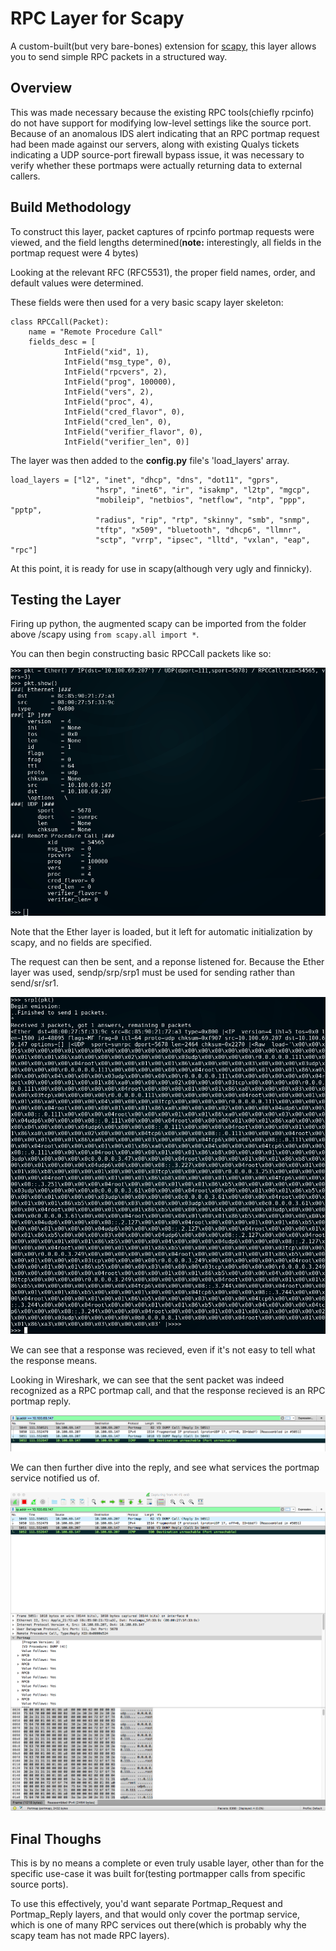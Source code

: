 # RPC Layer for Scapy

A custom-built(but very bare-bones) extension for [scapy](https://github.com/secdev/scapy), this layer allows you to send simple RPC packets in a structured way.

## Overview

This was made necessary because the existing RPC tools(chiefly rpcinfo) do not have support for modifying low-level settings like the source port.
Because of an anomalous IDS alert indicating that an RPC portmap request had been made against our servers, along with existing Qualys tickets indicating a UDP source-port firewall bypass issue, it was necessary to verify whether these portmaps were actually returning data to external callers.

## Build Methodology

To construct this layer, packet captures of rpcinfo portmap requests were viewed, and the field lengths determined(**note:** interestingly, all fields in the portmap request were 4 bytes)

Looking at the relevant RFC (RFC5531), the proper field names, order, and default values were determined.

These fields were then used for a very basic scapy layer skeleton:

```
class RPCCall(Packet):
    name = "Remote Procedure Call"
    fields_desc = [
            IntField("xid", 1),
            IntField("msg_type", 0),
            IntField("rpcvers", 2),
            IntField("prog", 100000),
            IntField("vers", 2),
            IntField("proc", 4),
            IntField("cred_flavor", 0),
            IntField("cred_len", 0),
            IntField("verifier_flavor", 0),
            IntField("verifier_len", 0)]
```

The layer was then added to the **config.py** file's 'load_layers' array.

```
load_layers = ["l2", "inet", "dhcp", "dns", "dot11", "gprs",
                   "hsrp", "inet6", "ir", "isakmp", "l2tp", "mgcp",
                   "mobileip", "netbios", "netflow", "ntp", "ppp", "pptp",
                   "radius", "rip", "rtp", "skinny", "smb", "snmp",
                   "tftp", "x509", "bluetooth", "dhcp6", "llmnr",
                   "sctp", "vrrp", "ipsec", "lltd", "vxlan", "eap", "rpc"]
```

At this point, it is ready for use in scapy(although very ugly and finnicky).

## Testing the Layer

Firing up python, the augmented scapy can be imported from the folder above /scapy using ```from scapy.all import *```.

You can then begin constructing basic RPCCall packets like so:

![pkt_build](images/pkt_build.png)

Note that the Ether layer is loaded, but it left for automatic initialization by scapy, and no fields are specified.

The request can then be sent, and a reponse listened for. Because the Ether layer was used, sendp/srp/srp1 must be used for sending rather than send/sr/sr1.

![pkt_sr](images/pkt_sr.png)

We can see that a response was recieved, even if it's not easy to tell what the response means.

Looking in Wireshark, we can see that the sent packet was indeed recognized as a RPC portmap call, and that the response recieved is an RPC portmap reply.

![ws_pkts](images/ws_pkts.png)

We can then further dive into the reply, and see what services the portmap service notified us of.

![ws_reply](images/ws_reply.png)

## Final Thoughs

This is by no means a complete or even truly usable layer, other than for the specific use-case it was built for(testing portmapper calls from specific source ports).

To use this effectively, you'd want separate Portmap_Request and Portmap_Reply layers, and that would only cover the portmap service, which is one of many RPC services out there(which is probably why the scapy team has not made RPC layers).

